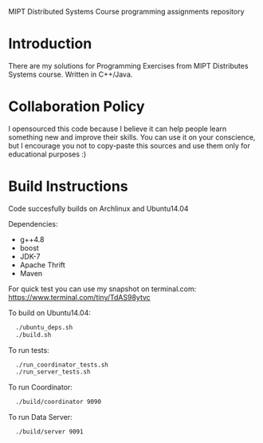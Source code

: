 MIPT Distributed Systems Course programming assignments repository

Introduction
============

There are my solutions for Programming Exercises from MIPT Distributes Systems course. Written in C++/Java.

Collaboration Policy
==========

I opensourced this code because I believe it can help people learn something new and improve their skills.
You can use it on your conscience, but I encourage you not to copy-paste this sources and use
them only for educational purposes :)

Build Instructions
============================

Code succesfully builds on Archlinux and Ubuntu14.04

Dependencies:
  - g++4.8
  - boost
  - JDK-7
  - Apache Thrift
  - Maven
  
For quick test you can use my snapshot on terminal.com: https://www.terminal.com/tiny/TdAS98ytvc

To build on Ubuntu14.04:
```bash
  ./ubuntu_deps.sh
  ./build.sh
```

To run tests:
```bash
  ./run_coordinator_tests.sh
  ./run_server_tests.sh
```

To run Coordinator:
```bash
  ./build/coordinator 9090
```

To run Data Server:
```bash
  ./build/server 9091
```
